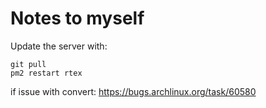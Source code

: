 # Notes to myself

Update the server with:

```
git pull
pm2 restart rtex
```

if issue with convert: https://bugs.archlinux.org/task/60580